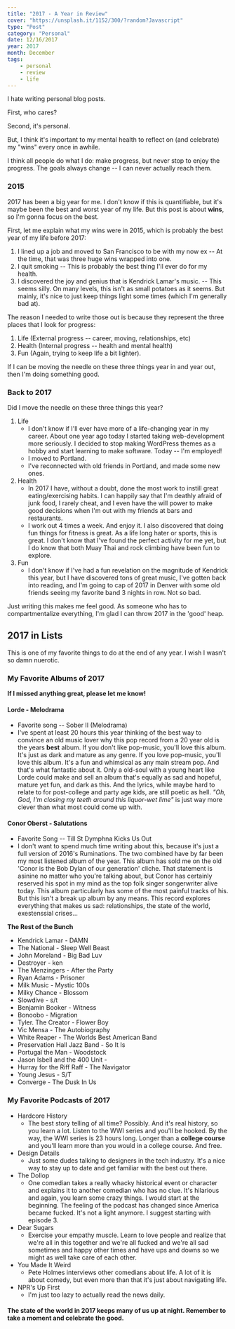 ```yaml
---
title: "2017 - A Year in Review"
cover: "https://unsplash.it/1152/300/?random?Javascript"
type: "Post" 
category: "Personal"
date: 12/16/2017
year: 2017
month: December
tags:
    - personal
    - review
    - life
---
```


I hate writing personal blog posts.

First, who cares? 

Second, it's personal. 

But, I think it's important to my mental health to reflect on (and celebrate) my "wins" every once in awhile.

I think all people do what I do: make progress, but never stop to enjoy the progress. The goals always change -- I can never actually reach them. 


### 2015

2017 has been a big year for me. I don't know if this is quantifiable, but it's maybe been the best and worst year of my life. But this post is about **wins**, so I'm gonna focus on the best. 

First, let me explain what my wins were in 2015, which is probably the best year of my life before 2017:

1. I lined up a job and moved to San Francisco to be with my now ex -- At the time, that was three huge wins wrapped into one. 
2. I quit smoking -- This is probably the best thing I'll ever do for my health.
3. I discovered the joy and genius that is Kendrick Lamar's music. -- This seems silly. On many levels, this isn't as small potatoes as it seems. But mainly, it's nice to just keep things light some times (which I'm generally bad at).

The reason I needed to write those out is because they represent the three places that I look for progress: 

1. Life  (External progress -- career, moving, relationships, etc)
2. Health (Internal progress -- health and mental health)
3. Fun (Again, trying to keep life a bit lighter).

If I can be moving the needle on these three things year in and year out, then I'm doing something good.


### Back to 2017

Did I move the needle on these three things this year?

1. Life 
    - I don't know if I'll ever have more of a life-changing year in my career. About one year ago today I started taking web-development more seriously. I decided to stop making WordPress themes as a hobby and start learning to make software. Today -- I'm employed!
    - I moved to Portland.
    - I've reconnected with old friends in Portland, and made some new ones. 
2. Health
    - In 2017 I have, without a doubt, done the most work to instill great eating/exercising habits. I can happily say that I'm deathly afraid of junk food, I rarely cheat, and I even have the will power to make good decisions when I'm out with my friends at bars and restaurants. 
    - I work out 4 times a week. And enjoy it. I also discovered that doing fun things for fitness is great. As a life long hater or sports, this is great. I don't know that I've found the perfect activity for me yet, but I do know that both Muay Thai and rock climbing have been fun to explore.
3. Fun
    - I don't know if I've had a fun revelation on the magnitude of Kendrick this year, but I have discovered tons of great music, I've gotten back into reading, and I'm going to cap of 2017 in Denver with some old friends seeing my favorite band 3 nights in row. Not so bad.
   
   
Just writing this makes me feel good. As someone who has to compartmentalize everything, I'm glad I can throw 2017 in the 'good' heap. 


## 2017 in Lists

This is one of my favorite things to do at the end of any year. I wish I wasn't so damn nuerotic.



### My Favorite Albums of 2017

**If I missed anything great, please let me know!**

#### Lorde - Melodrama
- Favorite song -- Sober II (Melodrama)
- I've spent at least 20 hours this year thinking of the best way to convince an old music lover why this pop record from a 20 year old is the years **best** album. If you don't like pop-music, you'll love this album. It's just as dark and mature as any genre. If you love pop-music, you'll love this album. It's a fun and whimsical as any main stream pop. And that's what fantastic about it. Only a old-soul with a young heart like Lorde could make and sell an album that's equally as sad and hopeful, mature yet fun, and dark as this. And the lyrics, while maybe hard to relate to for post-college and party age kids, are still poetic as hell. *"Oh, God, I'm closing my teeth around this liquor-wet lime"* is just way more clever than what most could come up with.
    
#### Conor Oberst - Salutations

 - Favorite Song --  Till St Dymphna Kicks Us Out
- I don't want to spend much time writing about this, because it's just a full version of 2016's Ruminations. The two combined have by far been my most listened album of the year. This album has sold me on the old 'Conor is the Bob Dylan of our generation' cliche. That statement is asinine no matter who you're talking about, but Conor has certainly reserved his spot  in my mind as the top folk singer songerwriter alive today. This album particularly has some of the most painful tracks of his. But this isn't a break up album by any means. This record explores everything that makes us sad: relationships, the state of the world, exestenssial crises... 
    
**The Rest of the Bunch** 
- Kendrick Lamar - DAMN
- The National - Sleep Well Beast
- John Moreland - Big Bad Luv
- Destroyer - ken 
- The Menzingers - After the Party
- Ryan Adams - Prisoner 
- Milk Music - Mystic 100s
- Milky Chance - Blossom
- Slowdive - s/t
- Benjamin Booker - Witness
- Bonoobo - Migration 
- Tyler. The Creator - Flower Boy
- Vic Mensa - The Autobiography
- White Reaper - The Worlds Best American Band
- Preservation Hall Jazz Band - So It Is
- Portugal the Man - Woodstock
- Jason Isbell and the 400 Unit -
- Hurray for the Riff Raff - The Navigator
- Young Jesus - S/T
- Converge - The Dusk In Us


### My Favorite Podcasts of 2017

- Hardcore History
    - The best story telling of all time? Possibly. And it's real history, so you learn a lot. Listen to the WWI series and you'll be hooked. By the way, the WWI series is 23 hours long. Longer than a **college course** and you'll learn more than you would in a college course. And free.
- Design Details
    - Just some dudes talking to designers in the tech industry. It's a nice way to stay up to date and get familiar with the best out there.
- The Dollop 
    - One comedian takes a really whacky historical event or character and explains it to another comedian who has no clue. It's hilarious and again, you learn some crazy things. I would start at the beginning. The feeling of the podcast has changed since America became fucked. It's not a light anymore. I suggest starting with episode 3. 
- Dear Sugars
    - Exercise your empathy muscle. Learn to love people and realize that we're all in this together and we're all fucked and we're all sad sometimes and happy other times and have ups and downs so we might as well take care of each other.
- You Made It Weird
    - Pete Holmes interviews other comedians about life. A lot of it is about comedy, but even more than that it's just about navigating life. 
- NPR's Up First
    - I'm just too lazy to actually read the news daily. 
    



#### The state of the world in 2017 keeps many of us up at night. Remember to take a moment and celebrate the good. 